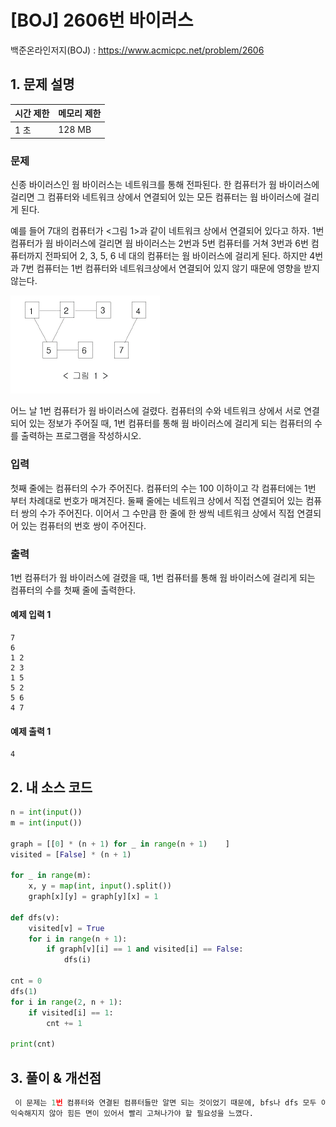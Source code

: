 # [BOJ] 2606번 바이러스

백준온라인저지(BOJ) :  https://www.acmicpc.net/problem/2606



## 1. 문제 설명

| 시간 제한 | 메모리 제한 | 
| :-------- | :---------- |
| 1 초      | 128 MB      | 

### 문제

신종 바이러스인 웜 바이러스는 네트워크를 통해 전파된다. 한 컴퓨터가 웜 바이러스에 걸리면 그 컴퓨터와 네트워크 상에서 연결되어 있는 모든 컴퓨터는 웜 바이러스에 걸리게 된다.

예를 들어 7대의 컴퓨터가 <그림 1>과 같이 네트워크 상에서 연결되어 있다고 하자. 1번 컴퓨터가 웜 바이러스에 걸리면 웜 바이러스는 2번과 5번 컴퓨터를 거쳐 3번과 6번 컴퓨터까지 전파되어 2, 3, 5, 6 네 대의 컴퓨터는 웜 바이러스에 걸리게 된다. 하지만 4번과 7번 컴퓨터는 1번 컴퓨터와 네트워크상에서 연결되어 있지 않기 때문에 영향을 받지 않는다.

![img.png](images/2606_img.png)

어느 날 1번 컴퓨터가 웜 바이러스에 걸렸다. 컴퓨터의 수와 네트워크 상에서 서로 연결되어 있는 정보가 주어질 때, 1번 컴퓨터를 통해 웜 바이러스에 걸리게 되는 컴퓨터의 수를 출력하는 프로그램을 작성하시오.

### 입력

첫째 줄에는 컴퓨터의 수가 주어진다. 컴퓨터의 수는 100 이하이고 각 컴퓨터에는 1번 부터 차례대로 번호가 매겨진다. 둘째 줄에는 네트워크 상에서 직접 연결되어 있는 컴퓨터 쌍의 수가 주어진다. 이어서 그 수만큼 한 줄에 한 쌍씩 네트워크 상에서 직접 연결되어 있는 컴퓨터의 번호 쌍이 주어진다.

### 출력

1번 컴퓨터가 웜 바이러스에 걸렸을 때, 1번 컴퓨터를 통해 웜 바이러스에 걸리게 되는 컴퓨터의 수를 첫째 줄에 출력한다.

#### 예제 입력 1

```
7
6
1 2
2 3
1 5
5 2
5 6
4 7
```

#### 예제 출력 1

```
4
```


## 2. 내 소스 코드

```python
n = int(input())
m = int(input())

graph = [[0] * (n + 1) for _ in range(n + 1)    ]
visited = [False] * (n + 1)

for _ in range(m):
    x, y = map(int, input().split())
    graph[x][y] = graph[y][x] = 1

def dfs(v):
    visited[v] = True
    for i in range(n + 1):
        if graph[v][i] == 1 and visited[i] == False:
            dfs(i)

cnt = 0
dfs(1)
for i in range(2, n + 1):
    if visited[i] == 1:
        cnt += 1

print(cnt)
```



## 3. 풀이 & 개선점

```python
 이 문제는 1번 컴퓨터와 연결된 컴퓨터들만 알면 되는 것이었기 때문에, bfs나 dfs 모두 이용할 수 있었다. 아직까지는 bfs나 dfs를 이용하는데 
익숙해지지 않아 힘든 면이 있어서 빨리 고쳐나가야 할 필요성을 느꼈다.
```